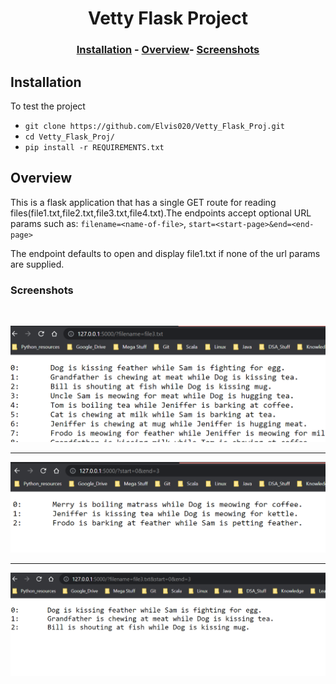 <h1 align="center">
Vetty Flask Project
</h1>

<h3 align="center">

[Installation](https://github.com/Elvis020/Vetty_Flask_Proj#installation) - [Overview](https://github.com/Elvis020/Vetty_Flask_Proj#overview)- [Screenshots](https://github.com/Elvis020/Vetty_Flask_Proj#screenshots)

</h3>

## Installation

To test the project<br>

* ```git clone https://github.com/Elvis020/Vetty_Flask_Proj.git```
* ```cd Vetty_Flask_Proj/```
* ```pip install -r REQUIREMENTS.txt```

## Overview

This is a flask application that has a single GET route for reading files(file1.txt,file2.txt,file3.txt,file4.txt).The endpoints accept optional URL params such as: `filename=<name-of-file>`, `start=<start-page>&end=<end-page>`

The endpoint defaults to open and display file1.txt if none of the url params are supplied.


### Screenshots
<br>

![Screenshot 1](Screenshot_1.png)

<hr>

![Screenshot 2](Screenshot_2.png)

<hr>

![Screenshot 3](Screenshot_3.png)
